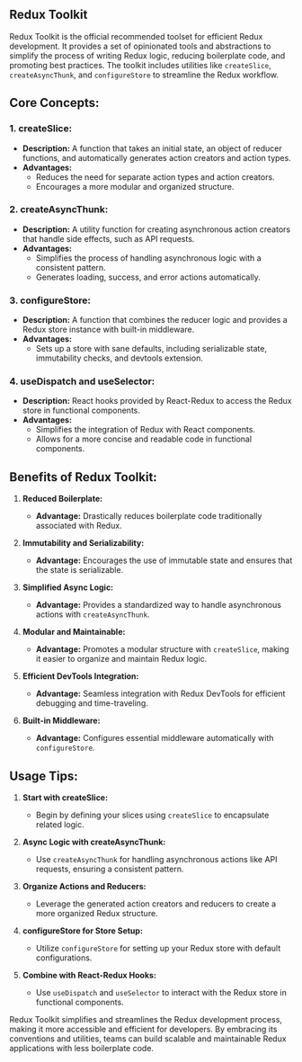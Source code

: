 ## Redux Toolkit

Redux Toolkit is the official recommended toolset for efficient Redux development. It provides a set of opinionated tools and abstractions to simplify the process of writing Redux logic, reducing boilerplate code, and promoting best practices. The toolkit includes utilities like `createSlice`, `createAsyncThunk`, and `configureStore` to streamline the Redux workflow.

## Core Concepts:

### 1. **createSlice:**

- **Description:** A function that takes an initial state, an object of reducer functions, and automatically generates action creators and action types.
- **Advantages:**
  - Reduces the need for separate action types and action creators.
  - Encourages a more modular and organized structure.

### 2. **createAsyncThunk:**

- **Description:** A utility function for creating asynchronous action creators that handle side effects, such as API requests.
- **Advantages:**
  - Simplifies the process of handling asynchronous logic with a consistent pattern.
  - Generates loading, success, and error actions automatically.

### 3. **configureStore:**

- **Description:** A function that combines the reducer logic and provides a Redux store instance with built-in middleware.
- **Advantages:**
  - Sets up a store with sane defaults, including serializable state, immutability checks, and devtools extension.

### 4. **useDispatch and useSelector:**

- **Description:** React hooks provided by React-Redux to access the Redux store in functional components.
- **Advantages:**
  - Simplifies the integration of Redux with React components.
  - Allows for a more concise and readable code in functional components.

## Benefits of Redux Toolkit:

1. **Reduced Boilerplate:**

   - **Advantage:** Drastically reduces boilerplate code traditionally associated with Redux.

2. **Immutability and Serializability:**

   - **Advantage:** Encourages the use of immutable state and ensures that the state is serializable.

3. **Simplified Async Logic:**

   - **Advantage:** Provides a standardized way to handle asynchronous actions with `createAsyncThunk`.

4. **Modular and Maintainable:**

   - **Advantage:** Promotes a modular structure with `createSlice`, making it easier to organize and maintain Redux logic.

5. **Efficient DevTools Integration:**

   - **Advantage:** Seamless integration with Redux DevTools for efficient debugging and time-traveling.

6. **Built-in Middleware:**
   - **Advantage:** Configures essential middleware automatically with `configureStore`.

## Usage Tips:

1. **Start with createSlice:**

   - Begin by defining your slices using `createSlice` to encapsulate related logic.

2. **Async Logic with createAsyncThunk:**

   - Use `createAsyncThunk` for handling asynchronous actions like API requests, ensuring a consistent pattern.

3. **Organize Actions and Reducers:**

   - Leverage the generated action creators and reducers to create a more organized Redux structure.

4. **configureStore for Store Setup:**

   - Utilize `configureStore` for setting up your Redux store with default configurations.

5. **Combine with React-Redux Hooks:**
   - Use `useDispatch` and `useSelector` to interact with the Redux store in functional components.

Redux Toolkit simplifies and streamlines the Redux development process, making it more accessible and efficient for developers. By embracing its conventions and utilities, teams can build scalable and maintainable Redux applications with less boilerplate code.
